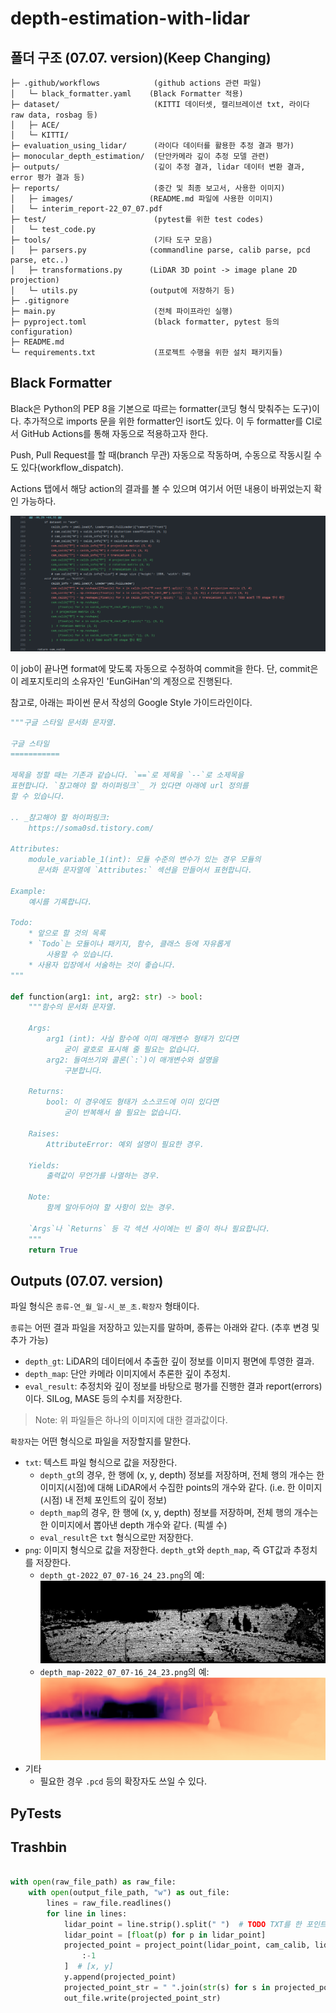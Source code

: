 # depth-estimation-with-lidar

## 폴더 구조 (07.07. version)(Keep Changing)
```
├─ .github/workflows            (github actions 관련 파일)
│   └─ black_formatter.yaml    (Black Formatter 적용)
├─ dataset/                     (KITTI 데이터셋, 캘리브레이션 txt, 라이다 raw data, rosbag 등)
│   ├─ ACE/
│   └─ KITTI/
├─ evaluation_using_lidar/      (라이다 데이터를 활용한 추정 결과 평가)
├─ monocular_depth_estimation/  (단안카메라 깊이 추정 모델 관련)
├─ outputs/                     (깊이 추정 결과, lidar 데이터 변환 결과, error 평가 결과 등)
├─ reports/                     (중간 및 최종 보고서, 사용한 이미지)
│   ├─ images/                 (README.md 파일에 사용한 이미지)
│   └─ interim_report-22_07_07.pdf
├─ test/                        (pytest를 위한 test codes)
│   └─ test_code.py
├─ tools/                       (기타 도구 모음)
│   ├─ parsers.py              (commandline parse, calib parse, pcd parse, etc..)
│   ├─ transformations.py      (LiDAR 3D point -> image plane 2D projection)
│   └─ utils.py                (output에 저장하기 등)
├─ .gitignore
├─ main.py                      (전체 파이프라인 실행)
├─ pyproject.toml               (black formatter, pytest 등의 configuration)
├─ README.md
└─ requirements.txt             (프로젝트 수행을 위한 설치 패키지들)
```

## Black Formatter
Black은 Python의 PEP 8을 기본으로 따르는 formatter(코딩 형식 맞춰주는 도구)이다. 추가적으로 imports 문을 위한 formatter인 isort도 있다. 이 두 formatter를 CI로서 GitHub Actions를 통해 자동으로 적용하고자 한다.

Push, Pull Request를 할 때(branch 무관) 자동으로 작동하며, 수동으로 작동시킬 수도 있다(workflow_dispatch).

Actions 탭에서 해당 action의 결과를 볼 수 있으며 여기서 어떤 내용이 바뀌었는지 확인 가능하다. 

![formatting_result_example](reports/images/formatting_result_example.png)

이 job이 끝나면 format에 맞도록 자동으로 수정하여 commit을 한다. 단, commit은 이 레포지토리의 소유자인 'EunGiHan'의 계정으로 진행된다.

참고로, 아래는 파이썬 문서 작성의 Google Style 가이드라인이다.
```python
"""구글 스타일 문서화 문자열.

구글 스타일
===========

제목을 정할 때는 기존과 같습니다. `==`로 제목을 `--`로 소제목을
표현합니다. `참고해야 할 하이퍼링크`_ 가 있다면 아래에 url 정의를
할 수 있습니다.

.. _참고해야 할 하이퍼링크:
    https://soma0sd.tistory.com/

Attributes:
    module_variable_1(int): 모듈 수준의 변수가 있는 경우 모듈의
      문서화 문자열에 `Attributes:` 섹션을 만들어서 표현합니다.

Example:
    예시를 기록합니다.

Todo:
    * 앞으로 할 것의 목록
    * `Todo`는 모듈이나 패키지, 함수, 클래스 등에 자유롭게
        사용할 수 있습니다.
    * 사용자 입장에서 서술하는 것이 좋습니다.
"""

def function(arg1: int, arg2: str) -> bool:
    """함수의 문서화 문자열.

    Args:
        arg1 (int): 사실 함수에 이미 매개변수 형태가 있다면
            굳이 괄호로 표시해 줄 필요는 없습니다.
        arg2: 들여쓰기와 콜론(`:`)이 매개변수와 설명을
            구분합니다.

    Returns:
        bool: 이 경우에도 형태가 소스코드에 이미 있다면
            굳이 반복해서 쓸 필요는 없습니다.

    Raises:
        AttributeError: 예외 설명이 필요한 경우.

    Yields:
        출력값이 무언가를 나열하는 경우.

    Note:
        함께 알아두어야 할 사항이 있는 경우.

    `Args`나 `Returns` 등 각 섹션 사이에는 빈 줄이 하나 필요합니다.
    """
    return True
```

## Outputs (07.07. version)
파일 형식은 `종류-연_월_일-시_분_초.확장자` 형태이다. 

`종류`는 어떤 결과 파일을 저장하고 있는지를 말하며, 종류는 아래와 같다. (추후 변경 및 추가 가능)
* `depth_gt`: LiDAR의 데이터에서 추출한 깊이 정보를 이미지 평면에 투영한 결과. 
* `depth_map`: 단안 카메라 이미지에서 추론한 깊이 추정치.
* `eval_result`: 추정치와 깊이 정보를 바탕으로 평가를 진행한 결과 report(errors)이다. SILog, MASE 등의 수치를 저장한다.

> Note: 위 파일들은 하나의 이미지에 대한 결과값이다.

`확장자`는 어떤 형식으로 파일을 저장할지를 말한다.
* `txt`: 텍스트 파일 형식으로 값을 저장한다.
  * `depth_gt`의 경우, 한 행에 (x, y, depth) 정보를 저장하며, 전체 행의 개수는 한 이미지(시점)에 대해 LiDAR에서 수집한 points의 개수와 같다. (i.e. 한 이미지(시점) 내 전체 포인트의 깊이 정보)
  * `depth_map`의 경우, 한 행에 (x, y, depth) 정보를 저장하며, 전체 행의 개수는 한 이미지에서 뽑아낸 depth 개수와 같다. (픽셀 수) 
  * `eval_result`은 `txt` 형식으로만 저장한다.
* `png`: 이미지 형식으로 값을 저장한다. `depth_gt`와 `depth_map`, 즉 GT값과 추정치를 저장한다.
  * `depth_gt-2022_07_07-16_24_23.png`의 예: <br> ![depth_gt](reports/images/depth_gt_example.png)
  * `depth_map-2022_07_07-16_24_23.png`의 예: <br> ![depth_map](reports/images/depth_map_example.png)
* 기타
  * 필요한 경우 `.pcd` 등의 확장자도 쓰일 수 있다.


## PyTests


## Trashbin
```python

with open(raw_file_path) as raw_file:
    with open(output_file_path, "w") as out_file:
        lines = raw_file.readlines()
        for line in lines:
            lidar_point = line.strip().split(" ")  # TODO TXT를 한 포인트씩 읽어오는 부분 여기에 추가
            lidar_point = [float(p) for p in lidar_point]
            projected_point = project_point(lidar_point, cam_calib, lidar_calib)[
                :-1
            ]  # [x, y]
            y.append(projected_point)
            projected_point_str = " ".join(str(s) for s in projected_point) + "\n"
            out_file.write(projected_point_str)
```